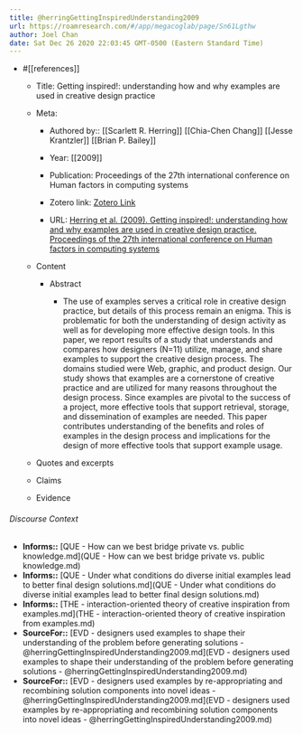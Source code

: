 ```yaml
---
title: @herringGettingInspiredUnderstanding2009
url: https://roamresearch.com/#/app/megacoglab/page/Sn61Lgthw
author: Joel Chan
date: Sat Dec 26 2020 22:03:45 GMT-0500 (Eastern Standard Time)
---
```


- #[[references]]

    - Title: Getting inspired!: understanding how and why examples are used in creative design practice

    - Meta:

        - Authored by:: [[Scarlett R. Herring]] [[Chia-Chen Chang]] [[Jesse Krantzler]] [[Brian P. Bailey]]

        - Year: [[2009]]

        - Publication: Proceedings of the 27th international conference on Human factors in computing systems

        - Zotero link: [Zotero Link](zotero://select/items/1_3MANBEPK)

        - URL: [Herring et al. (2009). Getting inspired!: understanding how and why examples are used in creative design practice. Proceedings of the 27th international conference on Human factors in computing systems](undefined)

    - Content

        - Abstract

            - The use of examples serves a critical role in creative design practice, but details of this process remain an enigma. This is problematic for both the understanding of design activity as well as for developing more effective design tools. In this paper, we report results of a study that understands and compares how designers (N=11) utilize, manage, and share examples to support the creative design process. The domains studied were Web, graphic, and product design. Our study shows that examples are a cornerstone of creative practice and are utilized for many reasons throughout the design process. Since examples are pivotal to the success of a project, more effective tools that support retrieval, storage, and dissemination of examples are needed. This paper contributes understanding of the benefits and roles of examples in the design process and implications for the design of more effective tools that support example usage.

    - Quotes and excerpts

    - Claims

    - Evidence

###### Discourse Context

- **Informs::** [QUE - How can we best bridge private vs. public knowledge.md](QUE - How can we best bridge private vs. public knowledge.md)
- **Informs::** [QUE - Under what conditions do diverse initial examples lead to better final design solutions.md](QUE - Under what conditions do diverse initial examples lead to better final design solutions.md)
- **Informs::** [THE - interaction-oriented theory of creative inspiration from examples.md](THE - interaction-oriented theory of creative inspiration from examples.md)
- **SourceFor::** [EVD - designers used examples to shape their understanding of the problem before generating solutions - @herringGettingInspiredUnderstanding2009.md](EVD - designers used examples to shape their understanding of the problem before generating solutions - @herringGettingInspiredUnderstanding2009.md)
- **SourceFor::** [EVD - designers used examples by re-appropriating and recombining solution components into novel ideas - @herringGettingInspiredUnderstanding2009.md](EVD - designers used examples by re-appropriating and recombining solution components into novel ideas - @herringGettingInspiredUnderstanding2009.md)

